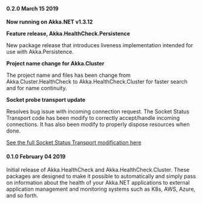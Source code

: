 #### 0.2.0 March 15 2019 ####
**Now running on Akka.NET v1.3.12**


**Feature release, Akka.HealthCheck.Persistence** 

New package release that introduces liveness implementation intended for use with Akka.Persistence. 


**Project name change for Akka.Cluster**

The project name and files has been change from Akka.Cluster.HealthCheck to Akka.HealthCheck.Cluster for faster search and for name continuity. 


**Socket probe transport update**

Resolves bug issue with incoming connection request. The Socket Status Transport code has been modify to  correctly accept/handle incoming connections. It has also been modify to properly dispose resources when done. 

[See the full Socket Status Transport modification here](https://github.com/petabridge/akkadotnet-healthcheck/issues/21)


#### 0.1.0 February 04 2019 ####
Initial release of Akka.HealthCheck and Akka.HealthCheck.Cluster. These packages are designed to make it possible to automatically and simply pass on information about the health of your Akka.NET applications to external application management and monitoring systems such as K8s, AWS, Azure, and so forth.